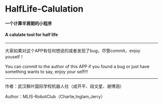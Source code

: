 # HalfLife-Calulation

#### 一个计算半衰期的小程序

#### A calulate tool for half life

***
大家如果对这个APP有任何想说的或者发现了bug，尽管commit，enjoy youself！

You can commit to the author of this APP if you found a bug or just have something wants to say, enjoy your self!!!

***
作者：武汉枫叶国际学校机器人社（成开平、段文星、谢博涵）

Author：MLIS-RobotClub（Charlie,Inglam,Jerry）
